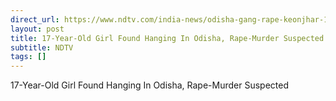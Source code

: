 ```yaml
---
direct_url: https://www.ndtv.com/india-news/odisha-gang-rape-keonjhar-17-year-old-girl-found-hanging-in-odisha-rape-murder-suspected-8698715#publisher=newsstand
layout: post
title: 17-Year-Old Girl Found Hanging In Odisha, Rape-Murder Suspected
subtitle: NDTV
tags: []
---
```


17-Year-Old Girl Found Hanging In Odisha, Rape-Murder Suspected
